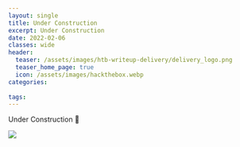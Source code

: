 ```yaml
---
layout: single
title: Under Construction
excerpt: Under Construction
date: 2022-02-06
classes: wide
header:
  teaser: /assets/images/htb-writeup-delivery/delivery_logo.png
  teaser_home_page: true
  icon: /assets/images/hackthebox.webp
categories:
 
tags:  
---
```


Under Construction :construction:


![](/assets/images/2022-02-06-under-construction)

